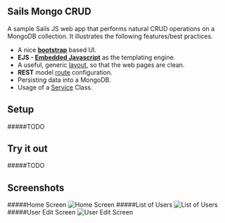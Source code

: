 Sails Mongo CRUD
-------------
A sample Sails JS web app that performs natural CRUD operations on a MongoDB collection. It illustrates the following features/best practices.

- A nice **[bootstrap](http://getbootstrap.com)** based UI.
- **EJS - [Embedded Javascript](http://www.embeddedjs.com/)** as the templating engine.
- A useful, generic [layout](https://github.com/sameerean/sails-mongo-crud/blob/master/views/layout.ejs), so that the web pages are clean.
- **REST** model [route](https://github.com/sameerean/sails-mongo-crud/blob/master/config/routes.js) configuration.
- Persisting data into a MongoDB.
- Usage of a [Service](https://github.com/sameerean/sails-mongo-crud/blob/master/api/services/UserService.js) Class.

Setup
--------
#####TODO

Try it out
--------
#####TODO

Screenshots
------------
#####Home Screen
![Home Screen](https://raw.githubusercontent.com/sameerean/sails-crud-inmemory/master/assets/images/docs/app-home.png "Home Screen")
#####List of Users 
![List of Users](https://raw.githubusercontent.com/sameerean/sails-crud-inmemory/master/assets/images/docs/user-list.png "List of Users")
#####User Edit Screen 
![User Edit Screen](https://raw.githubusercontent.com/sameerean/sails-crud-inmemory/master/assets/images/docs/user-edit.png "User Edit Screen")


